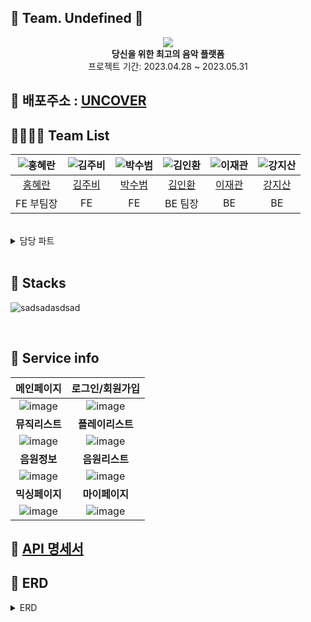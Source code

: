 ## 🧡 Team. Undefined 🧡


<div align="center">
 <img src="https://github.com/codestates-seb/seb43_main_017/assets/119921683/ecbd10f7-adeb-43c0-b928-bdaf212c4bc1">
 <br>
<b>당신을 위한 최고의 음악 플랫폼</b><br>
 프로젝트 기간: 2023.04.28 ~ 2023.05.31
</div>

## 🔗 배포주소 : [UNCOVER](https://uncoversound.com)

## 👨‍👨‍👧‍👧 Team List
|![홍혜란](./img/rab.png)|![김주비](./img/4.png)|![박수범](./img/%EC%88%98%EB%B2%94%EC%9D%B4.png)|![김인환](./img/%EB%94%94%EB%AC%B4.jpg)|![이재관](./img/%EA%B2%80%EB%83%A5%EC%9D%B4.png)|![강지산](./img/%EB%8B%B4%EC%A7%80.png)|
|:---:|:---:|:---:|:---:|:---:|:---:|
|[홍혜란](https://github.com/forhrever)|[김주비](https://github.com/mscojl24)|[박수범](https://github.com/parksubeom)|[김인환](https://github.com/Preasim)|[이재관](https://github.com/CordJG)|[강지산](https://github.com/hunm719)|
|FE 부팀장|FE|FE|BE 팀장|BE|BE|

<br>

<details>
<summary>담당 파트</summary>
<div markdown="1">

**홍혜란**
 - Musiclist page (Trending, musiclist)
 - Musiclist like (CRUD)
 - Mypage 회원정보
 - Mypage like list (RD)
 - Mypage Myplaylist (CRUD)
 - Mypage Myplaylist Music (RD)
 
 **김주비**
 - 전반적 반응형 css 및 Animation 동작구현
 - Main page (fullpage-scroll)
 - Playlist page (slider/tap-menu)
 - Navigate component
 - MusicDetail page
 - Comment (CRUD)
 - Sound component (+playlist-viewer)
 - Mypage 회원탈퇴
 - Sreach (playlist/musiclist)
 - Download + Pagination 구현
 
 **박수범**
 - env 파일 관리
 - 로컬 Signin/Signup
 - 유저정보 관리
 - Oauth 네이버
 - Oauth 카카오
 - Oauth 구글
 - Mixing Page (Play list)
 - Mixing Page (Drag & Drop)
 - Mixing Page (Controlbar)
 - Mixing Page 반응형 css Animation 동작구현
 - Mypage Myplaylist Music (CU)
 
 **김인환**
 - Playlist CRUD
 - Playlist 좋아요 기능
 - Playlist 댓글 기능
 - Playlist 태그 기능
 - 태그 CRUD
 
 **이재관**
 - Member CRUD
 - Security
 - JWT
 - local 로그인,로그아웃 구현
 - OAuth2 구글,네이버,카카오 구현
 - AWS deployment
 - s3 버킷 이미지 연동(프로필 이미지)
 - Tag CRUD
 - 개인 Member 맞춤 음악 추천 기능
 
 **강지산**
 - music CRUD 구현
 - musicLike 구현
 - musicComment 구현
 - 키워드 검색 구현
 - 태그 검색 기능 구현
 - AWS deployment

</div>
</details>

<br>

## 📂 Stacks

![sadsadasdsad](https://github.com/codestates-seb/seb43_main_017/assets/119921683/c3a84d84-cbfa-4015-aa3d-d8fb38705a7d)


<br>

## 📸 Service info

|메인페이지|로그인/회원가입|
|:---:|:---:|
|![image](https://github.com/codestates-seb/seb43_main_017/assets/119921683/4412e1e5-b38e-4539-a309-bffebdfd689e)|![image](https://github.com/codestates-seb/seb43_main_017/assets/119921683/2e0364f1-c02a-47a0-a9bc-6c19915189ac)|
|<b>뮤직리스트</b>|<b>플레이리스트</b>|
|![image](https://github.com/codestates-seb/seb43_main_017/assets/119921683/d86dc52d-35d1-4cf6-8200-50e47925f1ea)|![image](https://github.com/codestates-seb/seb43_main_017/assets/119921683/106acbbd-2601-4214-af59-b9478f3797e5)|
|<b>음원정보</b>|<b>음원리스트</b>|
|![image](https://github.com/codestates-seb/seb43_main_017/assets/119921683/989c7b47-fd20-4961-a79b-946de47c01c0)|![image](https://github.com/codestates-seb/seb43_main_017/assets/119921683/de4738c2-bebd-43a5-bf93-86308df1762c)|
|<b>믹싱페이지</b>|<b>마이페이지</b>|
|![image](https://github.com/codestates-seb/seb43_main_017/assets/119921683/e6eb0c95-9f2c-49f9-a546-82129733cd7c)|![image](https://github.com/codestates-seb/seb43_main_017/assets/119921683/f9e8c596-f04b-4441-b70c-457bd73f5350)|



## 📃 [API 명세서](https://documenter.getpostman.com/view/25524075/2s93eX1DP8#de8c1b63-20c9-40cf-ad48-514269974fb3)

## 📃 ERD

<details>
<summary>ERD</summary>
<div markdown="1">

<img src="./img/erd.png" alt="erdImg">

</div>
</details>
     </details>
